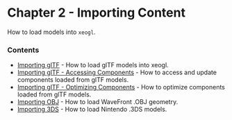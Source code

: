 # Chapter 2 - Importing Content

How to load models into ````xeogl````.

### Contents

* [Importing glTF]() - How to load glTF models into xeogl.
* [Importing glTF - Accessing Components]() - How to access and update components loaded from glTF models.
* [Importing glTF - Optimizing Components]() - How to optimize components loaded from glTF models.
* [Importing OBJ]() - How to load WaveFront .OBJ geometry.
* [Importing 3DS]() - How to load Nintendo .3DS models.



